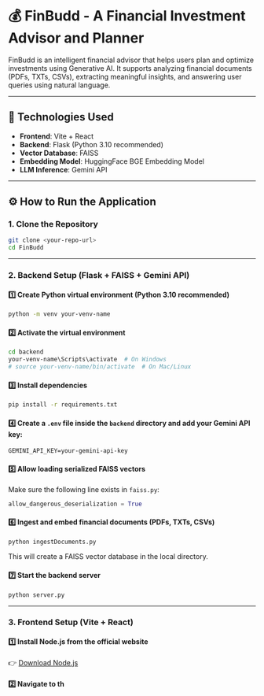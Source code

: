 # 💰 FinBudd - A Financial Investment Advisor and Planner

FinBudd is an intelligent financial advisor that helps users plan and optimize investments using Generative AI. It supports analyzing financial documents (PDFs, TXTs, CSVs), extracting meaningful insights, and answering user queries using natural language.

---

## 🚀 Technologies Used

- **Frontend**: Vite + React  
- **Backend**: Flask (Python 3.10 recommended)  
- **Vector Database**: FAISS  
- **Embedding Model**: HuggingFace BGE Embedding Model  
- **LLM Inference**: Gemini API  

---

## ⚙️ How to Run the Application

### 1. Clone the Repository

```bash
git clone <your-repo-url>
cd FinBudd
```

---

### 2. Backend Setup (Flask + FAISS + Gemini API)

#### 1️⃣ Create Python virtual environment (Python 3.10 recommended)

```bash
python -m venv your-venv-name
```

#### 2️⃣ Activate the virtual environment

```bash
cd backend
your-venv-name\Scripts\activate  # On Windows
# source your-venv-name/bin/activate  # On Mac/Linux
```

#### 3️⃣ Install dependencies

```bash
pip install -r requirements.txt
```

#### 4️⃣ Create a `.env` file inside the `backend` directory and add your Gemini API key:

```
GEMINI_API_KEY=your-gemini-api-key
```

#### 5️⃣ Allow loading serialized FAISS vectors

Make sure the following line exists in `faiss.py`:

```python
allow_dangerous_deserialization = True
```

#### 6️⃣ Ingest and embed financial documents (PDFs, TXTs, CSVs)

```bash
python ingestDocuments.py
```

This will create a FAISS vector database in the local directory.

#### 7️⃣ Start the backend server

```bash
python server.py
```

---

### 3. Frontend Setup (Vite + React)

#### 1️⃣ Install Node.js from the official website  
👉 [Download Node.js](https://nodejs.org/en)

#### 2️⃣ Navigate to th